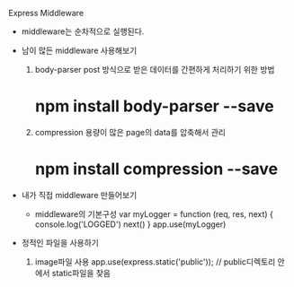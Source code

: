 
 
 Express Middleware
    
  - middleware는 순차적으로 실행된다.

  - 남이 많든 middleware 사용해보기
    1. body-parser
        post 방식으로 받은 데이터를 간편하게 처리하기 위한 방법
        # npm install body-parser --save

    2. compression
        용량이 많은 page의 data를 압축해서 관리
        # npm install compression --save

  - 내가 직접  middleware 만들어보기
    - middleware의 기본구성
        var myLogger = function (req, res, next) {
            console.log('LOGGED')
            next()
        }
        app.use(myLogger)

  - 정적인 파일을 사용하기
    1. image파일 사용
        app.use(express.static('public'));  // public디렉토리 안에서 static파일을 찾음
